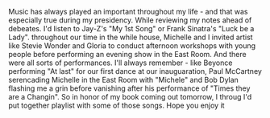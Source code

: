 Music has always played an important throughout my life - and that was especially true during my presidency.
While reviewing my notes ahead of debeates. I'd listen to Jay-Z's "My 1st Song" or Frank Sinatra's "Luck be a Lady". throughout our time in the while house, Michelle and I invited artist like Stevie Wonder and Gloria to conduct afternoon workshops with young people before performing an evening show in the East Room. And there were all sorts of performances. I'll  always remember - like Beyonce performing "At last" for our first dance at our inauguaration, Paul McCartney serencading Michelle in the East Room with "Michele" and Bob Dylan flashing me a grin before vanishing after his performance of "Times they are a Changin". So in honor of my book coming out tomorrow, I throug I'd put together playlist with some of those songs. Hope you enjoy it